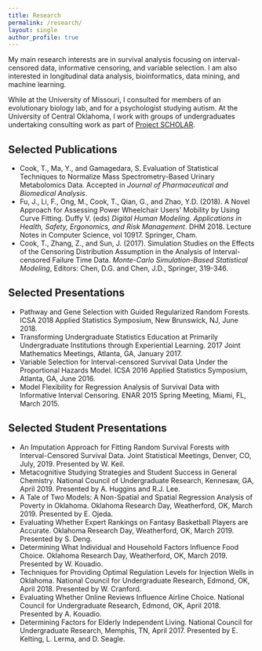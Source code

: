 ```yaml
---
title: Research
permalink: /research/
layout: single
author_profile: true
---
```


My main research interests are in survival analysis focusing on interval-censored data, informative censoring, and variable selection.  I am also interested in longitudinal data analysis, bioinformatics, data mining, and machine learning.

While at the University of Missouri, I consulted for members of an evolutionary biology lab, and for a psychologist studying autism.  At the University of Central Oklahoma, I work with groups of undergraduates undertaking consulting work as part of [Project SCHOLAR](http://math.uco.edu/resources/scholar/index.html).

## Selected Publications
* Cook, T., Ma, Y., and Gamagedara, S. Evaluation of Statistical Techniques to Normalize Mass Spectrometry-Based Urinary Metabolomics Data. Accepted in *Journal of Pharmaceutical and Biomedical Analysis*.
* Fu, J., Li, F., Ong, M., Cook, T., Qian, G., and Zhao, Y.D. (2018). A Novel Approach for Assessing Power Wheelchair Users' Mobility by Using Curve Fitting. Duffy V. (eds) *Digital Human Modeling. Applications in Health, Safety, Ergonomics, and Risk Management*. DHM 2018. Lecture Notes in Computer Science, vol 10917. Springer, Cham.
* Cook, T., Zhang, Z., and Sun, J. (2017). Simulation Studies on the Effects of the Censoring Distribution Assumption in the Analysis of Interval-censored Failure Time Data. *Monte-Carlo Simulation-Based Statistical Modeling*, Editors: Chen, D.G. and Chen, J.D., Springer, 319-346.

## Selected Presentations
* Pathway and Gene Selection with Guided Regularized Random Forests.  ICSA 2018 Applied Statistics Symposium, New Brunswick, NJ, June 2018.
* Transforming Undergraduate Statistics Education at Primarily Undergraduate Institutions through Experiential Learning.  2017 Joint Mathematics Meetings, Atlanta, GA, January 2017.
* Variable Selection for Interval-censored Survival Data Under the Proportional Hazards Model. ICSA 2016 Applied Statistics Symposium, Atlanta, GA, June 2016.
* Model Flexibility for Regression Analysis of Survival Data with Informative Interval Censoring.  ENAR 2015 Spring Meeting, Miami, FL, March 2015.

## Selected Student Presentations
* An Imputation Approach for Fitting Random Survival Forests with Interval-Censored Survival Data.  Joint Statistical Meetings, Denver, CO, July, 2019.  Presented by W. Keil.
* Metacognitive Studying Strategies and Student Success in General Chemistry. National Council of Undergraduate Research, Kennesaw, GA, April 2019. Presented by A. Huggins and R.J. Lee.
* A Tale of Two Models: A Non-Spatial and Spatial Regression Analysis of Poverty in Oklahoma.  Oklahoma Research Day, Weatherford, OK, March 2019.  Presented by E. Ojeda.
* Evaluating Whether Expert Rankings on Fantasy Basketball Players are Accurate.  Oklahoma Research Day, Weatherford, OK, March 2019.  Presented by S. Deng.
* Determining What Individual and Household Factors Influence Food Choice.  Oklahoma Research Day, Weatherford, OK, March 2019.  Presented by W. Kouadio.
* Techniques for Providing Optimal Regulation Levels for Injection Wells in Oklahoma.  National Council for Undergraduate Research, Edmond, OK, April 2018. Presented by W. Cranford.
* Evaluating Whether Online Reviews Influence Airline Choice.  National Council for Undergraduate Research, Edmond, OK, April 2018. Presented by A. Kouadio.
* Determining Factors for Elderly Independent Living. National Council for Undergraduate Research, Memphis, TN, April 2017.  Presented by E. Kelting, L. Lerma, and D. Seagle.
